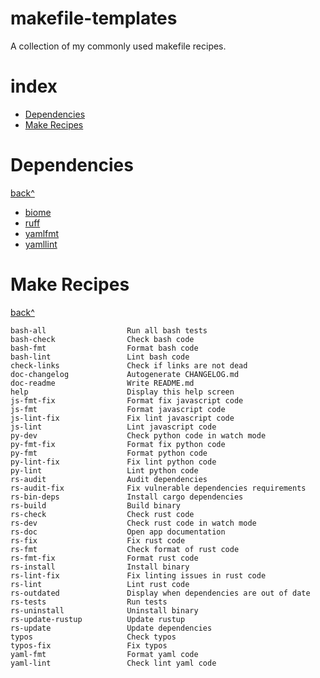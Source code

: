 # makefile-templates

A collection of my commonly used makefile recipes.

# index

  - [Dependencies](#dependencies)
  - [Make Recipes](#make-recipes)

# Dependencies

[back^](#index)

- [biome](https://biomejs.dev/)
- [ruff](https://docs.astral.sh/ruff/)
- [yamlfmt](https://github.com/google/yamlfmt)
- [yamllint](https://github.com/adrienverge/yamllint)

# Make Recipes

[back^](#index)

```
bash-all                  Run all bash tests
bash-check                Check bash code
bash-fmt                  Format bash code
bash-lint                 Lint bash code
check-links               Check if links are not dead
doc-changelog             Autogenerate CHANGELOG.md
doc-readme                Write README.md
help                      Display this help screen
js-fmt-fix                Format fix javascript code
js-fmt                    Format javascript code
js-lint-fix               Fix lint javascript code
js-lint                   Lint javascript code
py-dev                    Check python code in watch mode
py-fmt-fix                Format fix python code
py-fmt                    Format python code
py-lint-fix               Fix lint python code
py-lint                   Lint python code
rs-audit                  Audit dependencies
rs-audit-fix              Fix vulnerable dependencies requirements
rs-bin-deps               Install cargo dependencies
rs-build                  Build binary
rs-check                  Check rust code
rs-dev                    Check rust code in watch mode
rs-doc                    Open app documentation
rs-fix                    Fix rust code
rs-fmt                    Check format of rust code
rs-fmt-fix                Format rust code
rs-install                Install binary
rs-lint-fix               Fix linting issues in rust code
rs-lint                   Lint rust code
rs-outdated               Display when dependencies are out of date
rs-tests                  Run tests
rs-uninstall              Uninstall binary
rs-update-rustup          Update rustup
rs-update                 Update dependencies
typos                     Check typos
typos-fix                 Fix typos
yaml-fmt                  Format yaml code
yaml-lint                 Check lint yaml code
```
